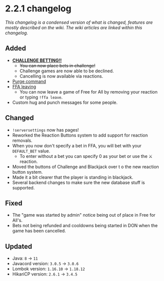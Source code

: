 # 2.2.1 changelog
*This changelog is a condensed version of what is changed, features are mostly described on the wiki. The wiki articles are linked within this changelog.*

## Added
- [**CHALLENGE BETTING!!**](https://wiki.skuddbot.xyz/minigames/challenge#betting-system)
  - ~~You can now place bets in challenge!~~
  - Challenge games are now able to be declined.
  - Cancelling is now available via reactions.
- [Purge command](https://wiki.skuddbot.xyz/moderation-tools/purge)
- [FFA leaving](https://wiki.skuddbot.xyz/minigames/free-for-all#leaving-the-game)
  - You can now leave a game of Free for All by removing your reaction or typing `!ffa leave`.
- Custom hug and punch messages for some people.

## Changed
- `!serversettings` now has pages!
- Reworked the Reaction Buttons system to add support for reaction removals.
- When you now don't specify a bet in FFA, you will bet with your `DEFAULT_BET` value.
  - To enter without a bet you can specify 0 as your bet or use the :crossed_swords: reaction.
- Moved the buttons of Challenge and Blackjack over t o the new reaction button system.
- Made it a bit clearer that the player is standing in blackjack.
- Several backend changes to make sure the new database stuff is supported.

## Fixed
- The "game was started by admin" notice being out of place in Free for All's.
- Bets not being refunded and cooldowns being started in DON when the game has been cancelled.

## Updated
- Java: `8` -> `11`
- Javacord version: `3.0.5` -> `3.0.6`
- Lombok version: `1.16.10` -> `1.18.12`
- HikariCP version: `2.6.1` -> `3.4.5`
